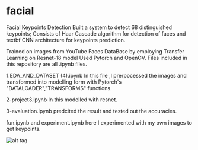 # facial
Facial Keypoints Detection
Built a system to detect 68 distinguished keypoints; Consists of  Haar Cascade algorithm for detection of faces and textbf CNN architecture for keypoints prediction.

Trained on images from YouTube Faces DataBase by employing
Transfer Learning on Resnet-18 model Used Pytorch and OpenCV.
Files included in this repository are all .ipynb files.

1.EDA_AND_DATASET (4).ipynb
In this file ,I prerpocessed the images and transformed into modelling form with Pytorch's "DATALOADER","TRANSFORMS" functions.

2-project3.ipynb
In this modelled with resnet.

3-evaluation.ipynb
predcited the result and tested out the accuracies.

fun.ipynb and experiment.ipynb
here I experimented with my own images to get keypoints. 

![alt tag](http://https://user-images.githubusercontent.com/39367176/94358092-526b9580-0053-11eb-91e1-a2f72e1c0730.png/to/img.png)
